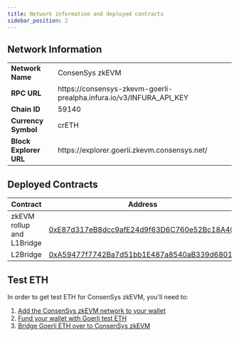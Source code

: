 ```yaml
---
title: Network information and deployed contracts
sidebar_position: 2
---
```


## Network Information

<table>
    <tr>
        <td align="left"><b>Network Name</b></td>
        <td align="left">ConsenSys zkEVM</td>
    </tr>
    <tr>
        <td align="left"><b>RPC URL</b></td>
        <td align="left">https://consensys-zkevm-goerli-prealpha.infura.io/v3/INFURA_API_KEY</td>
    </tr>
    <tr>
        <td align="left"><b>Chain ID</b></td>
        <td align="left">59140</td>
    </tr>
    <tr>
        <td align="left"><b>Currency Symbol</b></td>
        <td align="left">crETH</td>
    </tr>
    <tr>
        <td align="left"><b>Block Explorer URL</b></td>
        <td align="left">https://explorer.goerli.zkevm.consensys.net/</td>
    </tr>
</table>

## Deployed Contracts

| Contract | Address |
| --- | --- |
| zkEVM rollup and L1Bridge | [0xE87d317eB8dcc9afE24d9f63D6C760e52Bc18A40](https://goerli.etherscan.io/address/0xe87d317eb8dcc9afe24d9f63d6c760e52bc18a40) |
| L2Bridge | [0xA59477f7742Ba7d51bb1E487a8540aB339d6801d](https://explorer.goerli.zkevm.consensys.net/address/0xA59477f7742Ba7d51bb1E487a8540aB339d6801d) |

## Test ETH

In order to get test ETH for ConsenSys zkEVM, you'll need to:

1. [Add the ConsenSys zkEVM network to your wallet](../use-zkevm/set-up-your-wallet.md)
2. [Fund your wallet with Goerli test ETH](../use-zkevm/fund.md)
3. [Bridge Goerli ETH over to ConsenSys zkEVM](../use-zkevm/bridge-funds.md/#bridge-from-goerli-to-zkevm)
